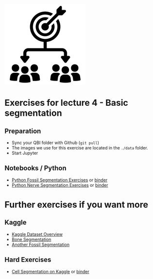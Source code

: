 ![](../../docs/figures/np_segmentation_4159870_000000.svg)
# Exercises for lecture 4 - Basic segmentation

## Preparation
- Sync your QBI folder with Github (```git pull```)
- The images we use for this exercise are located in the ```./data``` folder.
- Start Jupyter

## Notebooks / Python
 - [Python Fossil Segmentation Exercises](https://github.com/ImagingLectures/Quantitative-Big-Imaging-2021/blob/main/Kaggle_Competitions/04-Fossil.ipynb) or [binder](http://mybinder.org/v2/gh/imaginglectures/quantitative-big-imaging-2021/main?filepath=Kaggle_Competitions/04-Fossil.ipynb)
 - [Python Nerve Segmentation Exercises](https://github.com/ImagingLectures/Quantitative-Big-Imaging-2021/blob/main/Kaggle_Competitions/04-Exercises.ipynb) or [binder](http://mybinder.org/v2/gh/imaginglectures/quantitative-big-imaging-2021/main?filepath=Kaggle_Competitions/04-Exercises.ipynb)

# Further exercises if you want more
## Kaggle

 - [Kaggle Dataset Overview](https://www.kaggle.com/kmader/qbi-image-segmentation)
 - [Bone Segmentation](https://www.kaggle.com/kmader/segmenting-cells-in-bone-data)
 - [Another Fossil Segmentation](https://www.kaggle.com/kmader/teeth-fossil-viewing)

## Hard Exercises

 - [Cell Segmentation on Kaggle](https://www.kaggle.com/gaborvecsei/basic-pure-computer-vision-segmentation-lb-0-229) or [binder](http://mybinder.org/v2/gh/kmader/quantitative-big-imaging-2019/master?filepath=Kaggle_Competitions/CV_CellSegmentation.ipynb)

